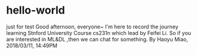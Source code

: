 # hello-world
just for test
Good afternoon, everyone~ 
I'm here to record the journey learning Stnford University Course cs231n which lead by Feifei Li.
So if you are interested in ML&DL ,then we can chat for something.
By Haoyu Miao, 2018/03/11, 14:49PM
